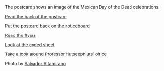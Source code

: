 The postcard shows an image of the Mexican Day of the Dead celebrations.

[Read the back of the postcard](/office/noticeboard/postcard/back/)

[Put the postcard back on the noticeboard](/office/noticeboard/)

[Read the flyers](/office/noticeboard/flyers/)

[Look at the coded sheet](/office/noticeboard/coded-sheet/)

[Take a look around Professor Hutseephluts' office](/office/)


Photo by [Salvador Altamirano](https://unsplash.com/photos/person-with-skull-face-paint-and-umbrella-z_X0PxmBuIQ)
